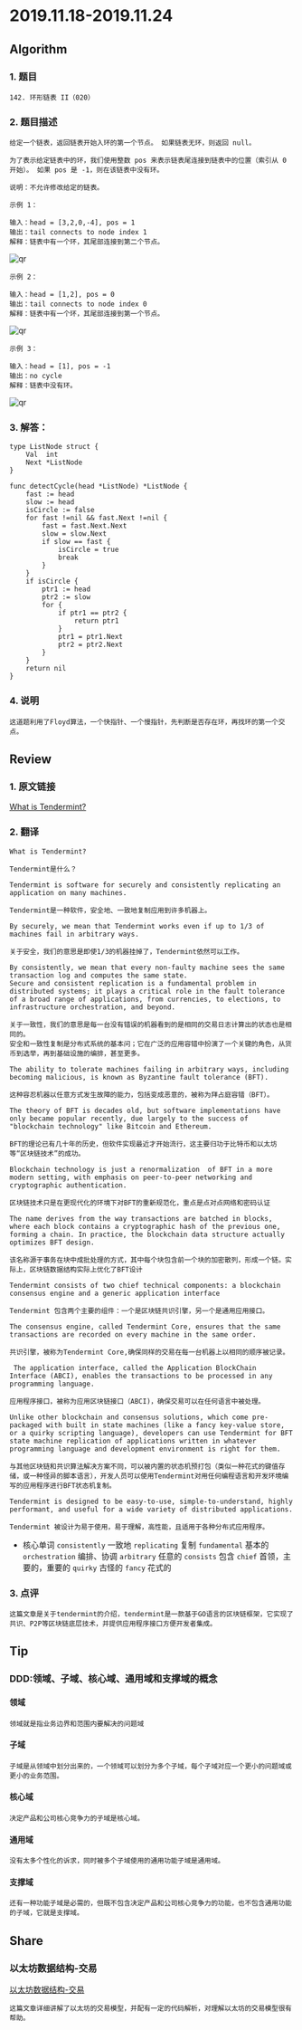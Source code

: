 # 2019.11.18-2019.11.24

## Algorithm
### 1. 题目
```
142. 环形链表 II（020）
```
### 2. 题目描述
```
给定一个链表，返回链表开始入环的第一个节点。 如果链表无环，则返回 null。

为了表示给定链表中的环，我们使用整数 pos 来表示链表尾连接到链表中的位置（索引从 0 开始）。 如果 pos 是 -1，则在该链表中没有环。

说明：不允许修改给定的链表。

```

```
示例 1：

输入：head = [3,2,0,-4], pos = 1
输出：tail connects to node index 1
解释：链表中有一个环，其尾部连接到第二个节点。
```

![qr](./images/142_1.png)

```
示例 2：

输入：head = [1,2], pos = 0
输出：tail connects to node index 0
解释：链表中有一个环，其尾部连接到第一个节点。
```
![qr](./images/142_2.png)


```
示例 3：

输入：head = [1], pos = -1
输出：no cycle
解释：链表中没有环。
```
![qr](./images/142_3.png)


### 3. 解答：
```golang
type ListNode struct {
	Val  int
	Next *ListNode
}

func detectCycle(head *ListNode) *ListNode {
	fast := head
	slow := head
	isCircle := false
	for fast !=nil && fast.Next !=nil {
		fast = fast.Next.Next
		slow = slow.Next
		if slow == fast {
			isCircle = true
			break
		}
	}
	if isCircle {
		ptr1 := head
		ptr2 := slow
		for {
			if ptr1 == ptr2 {
				return ptr1
			}
			ptr1 = ptr1.Next
			ptr2 = ptr2.Next
		}
	}
	return nil
}
```
### 4. 说明
```text
这道题利用了Floyd算法，一个快指针、一个慢指针，先判断是否存在环，再找环的第一个交点。
```

## Review
### 1. 原文链接
[What is Tendermint?](https://docs.tendermint.com/master/introduction/what-is-tendermint.html)

### 2. 翻译
```text
What is Tendermint?
```
```text
Tendermint是什么？
```

```text
Tendermint is software for securely and consistently replicating an application on many machines.
```
```text
Tendermint是一种软件，安全地、一致地复制应用到许多机器上。
```

```text
By securely, we mean that Tendermint works even if up to 1/3 of machines fail in arbitrary ways.
```
```text
关于安全，我们的意思是即使1/3的机器挂掉了，Tendermint依然可以工作。
```

```text
By consistently, we mean that every non-faulty machine sees the same transaction log and computes the same state.
Secure and consistent replication is a fundamental problem in distributed systems; it plays a critical role in the fault tolerance of a broad range of applications, from currencies, to elections, to infrastructure orchestration, and beyond.
```
```text
关于一致性，我们的意思是每一台没有错误的机器看到的是相同的交易日志计算出的状态也是相同的。
安全和一致性复制是分布式系统的基本问；它在广泛的应用容错中扮演了一个关键的角色，从货币到选举，再到基础设施的编排，甚至更多。
```

```text
The ability to tolerate machines failing in arbitrary ways, including becoming malicious, is known as Byzantine fault tolerance (BFT).
```
```text
这种容忍机器以任意方式发生故障的能力，包括变成恶意的，被称为拜占庭容错（BFT）。
```

```text
The theory of BFT is decades old, but software implementations have only became popular recently, due largely to the success of "blockchain technology" like Bitcoin and Ethereum. 
```
```text
BFT的理论已有几十年的历史，但软件实现最近才开始流行，这主要归功于比特币和以太坊等“区块链技术”的成功。
```

```text
Blockchain technology is just a renormalization  of BFT in a more modern setting, with emphasis on peer-to-peer networking and cryptographic authentication. 
```
```text
区块链技术只是在更现代化的环境下对BFT的重新规范化，重点是点对点网络和密码认证
```

```text
The name derives from the way transactions are batched in blocks, where each block contains a cryptographic hash of the previous one, forming a chain. In practice, the blockchain data structure actually optimizes BFT design.
```
```text
该名称源于事务在块中成批处理的方式，其中每个块包含前一个块的加密散列，形成一个链。实际上，区块链数据结构实际上优化了BFT设计
```

```text
Tendermint consists of two chief technical components: a blockchain consensus engine and a generic application interface
```
```text
Tendermint 包含两个主要的组件：一个是区块链共识引擎，另一个是通用应用接口。
```

```text
The consensus engine, called Tendermint Core, ensures that the same transactions are recorded on every machine in the same order. 
```
```text
共识引擎，被称为Tendermint Core,确保同样的交易在每一台机器上以相同的顺序被记录。
```

```text
 The application interface, called the Application BlockChain Interface (ABCI), enables the transactions to be processed in any programming language.
```
```text
应用程序接口，被称为应用区块链接口（ABCI)，确保交易可以在任何语言中被处理。
```

```text
Unlike other blockchain and consensus solutions, which come pre-packaged with built in state machines (like a fancy key-value store, or a quirky scripting language), developers can use Tendermint for BFT state machine replication of applications written in whatever programming language and development environment is right for them.
```
```text
与其他区块链和共识算法解决方案不同，可以被内置的状态机预打包（类似一种花式的键值存储，或一种怪异的脚本语言），开发人员可以使用Tendermint对用任何编程语言和开发环境编写的应用程序进行BFT状态机复制。
```

```text
Tendermint is designed to be easy-to-use, simple-to-understand, highly performant, and useful for a wide variety of distributed applications.
```
```text
Tendermint 被设计为易于使用，易于理解，高性能，且适用于各种分布式应用程序。
```


- 核心单词
`consistently` 一致地
`replicating` 复制
`fundamental` 基本的
`orchestration` 编排、协调
`arbitrary` 任意的
`consists` 包含
`chief` 首领，主要的，重要的
`quirky` 古怪的
`fancy` 花式的

### 3. 点评

```text
这篇文章是关于tendermint的介绍，tendermint是一款基于GO语言的区块链框架，它实现了共识、P2P等区块链底层技术，并提供应用程序接口方便开发者集成。
```

## Tip
### DDD:领域、子域、核心域、通用域和支撑域的概念

#### 领域
```text
领域就是指业务边界和范围内要解决的问题域
```

#### 子域
```text
子域是从领域中划分出来的，一个领域可以划分为多个子域，每个子域对应一个更小的问题域或更小的业务范围。
```

#### 核心域
```text
决定产品和公司核心竞争力的子域是核心域。
```

#### 通用域
```text
没有太多个性化的诉求，同时被多个子域使用的通用功能子域是通用域。
```

#### 支撑域
```text
还有一种功能子域是必需的，但既不包含决定产品和公司核心竞争力的功能，也不包含通用功能的子域，它就是支撑域。
```


## Share
### 以太坊数据结构-交易
[以太坊数据结构-交易](https://learnblockchain.cn/books/geth/part1/transaction.html)
```text
这篇文章详细讲解了以太坊的交易模型，并配有一定的代码解析，对理解以太坊的交易模型很有帮助。
```